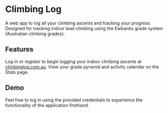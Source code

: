 # Climbing Log

A web app to log all your climbing ascents and tracking your progress. Designed for tracking indoor lead climbing using the Ewbanks grade system (Australian climbing grades).

## Features

Log in or register to begin logging your indoor climbing ascents at [climbinglog.com.au](https://climbinglog.com.au). View your grade pyramid and activity calendar on the Stats page.

## Demo
Feel free to log in using the provided credentials to experience the functionality of the application firsthand.
